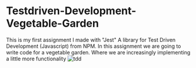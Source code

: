 # Testdriven-Development-Vegetable-Garden
This is my first assignment I made with "Jest" A library for Test Driven Development (Javascript) from NPM. In this assignment we are going to write code for a vegetable garden. Where we are increasingly implementing a little more functionality
![tdd](https://user-images.githubusercontent.com/72910410/110774897-94ce0b00-825e-11eb-8e6a-6729170d9181.jpg)
